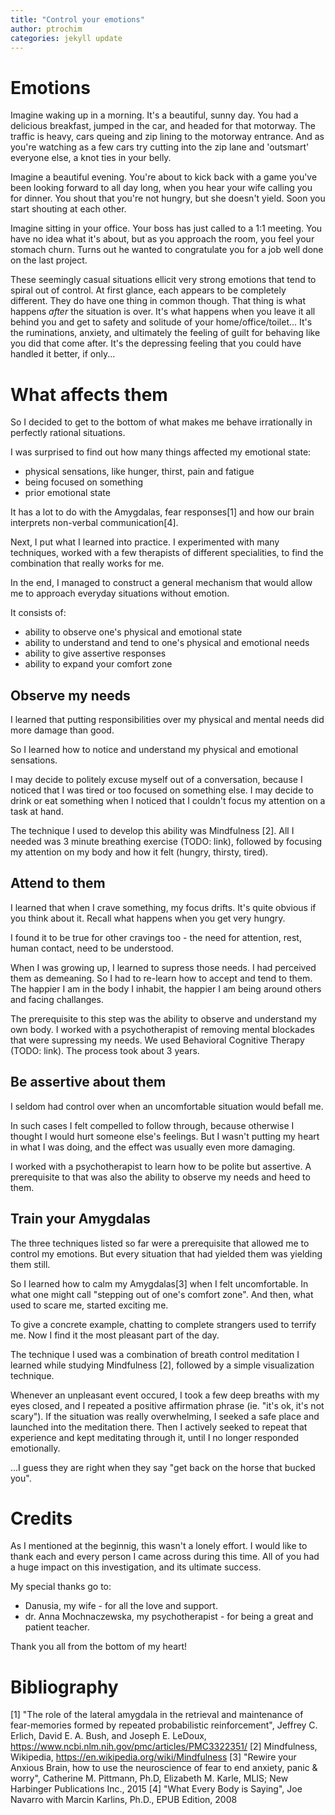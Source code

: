 ```yaml
---
title: "Control your emotions"
author: ptrochim
categories: jekyll update
---
```


# Emotions

Imagine waking up in a morning. It's a beautiful, sunny day. You had a delicious breakfast, jumped in the car, and headed for that motorway. 
The traffic is heavy, cars queing and zip lining to the motorway entrance. And as you're watching as a few cars try cutting into the zip lane and 'outsmart' everyone else, a knot ties in your belly.

Imagine a beautiful evening. You're about to kick back with a game you've been looking forward to all day long, when you hear your wife calling you for dinner. You shout that you're not hungry, but she doesn't yield. Soon you start shouting at each other.

Imagine sitting in your office. Your boss has just called to a 1:1 meeting. You have no idea what it's about, but as you approach the room, you feel your stomach churn. Turns out he wanted to congratulate you for a job well done on the last project.

These seemingly casual situations ellicit very strong emotions that tend to spiral out of control. At first glance, each appears to be completely different. They do have one thing in common though. That thing is what happens *after* the situation is over. It's what happens when you leave it all behind you and get to safety and solitude of your home/office/toilet...
It's the ruminations, anxiety, and ultimately the feeling of guilt for behaving like you did that come after. It's the depressing feeling that you could have handled it better, if only...

# What affects them

So I decided to get to the bottom of what makes me behave irrationally in perfectly rational situations.

I was surprised to find out how many things affected my emotional state:
* physical sensations, like hunger, thirst, pain and fatigue
* being focused on something
* prior emotional state

It has a lot to do with the Amygdalas, fear responses[1] and how our brain interprets non-verbal communication[4].

Next, I put what I learned into practice. I experimented with many techniques, worked with a few therapists of different specialities, to find the combination that really works for me.

In the end, I managed to construct a general mechanism that would allow me to approach everyday situations without emotion.

It consists of:
* ability to observe one's physical and emotional state
* ability to understand and tend to one's physical and emotional needs
* ability to give assertive responses
* ability to expand your comfort zone

## Observe my needs

I learned that putting responsibilities over my physical and mental needs did more damage than good.

So I learned how to notice and understand my physical and emotional sensations.

I may decide to politely excuse myself out of a conversation, because I noticed that I was tired or too focused on something else.
I may decide to drink or eat something when I noticed that I couldn't focus my attention on a task at hand.

The technique I used to develop this ability was Mindfulness [2].
All I needed was 3 minute breathing exercise (TODO: link), followed by focusing my attention on my body and how it felt (hungry, thirsty, tired).

## Attend to them

I learned that when I crave something, my focus drifts.
It's quite obvious if you think about it. Recall what happens when you get very hungry. 

I found it to be true for other cravings too - the need for attention, rest, human contact, need to be understood.

When I was growing up, I learned to supress those needs. I had perceived them as demeaning. 
So I had to re-learn how to accept and tend to them.
The happier I am in the body I inhabit, the happier I am being around others and facing challanges.

The prerequisite to this step was the ability to observe and understand my own body. I worked with a psychotherapist of removing mental blockades that were supressing my needs. 
We used Behavioral Cognitive Therapy (TODO: link). The process took about 3 years.

## Be assertive about them

I seldom had control over when an uncomfortable situation would befall me.

In such cases I felt compelled to follow through, because otherwise I thought I would hurt someone else's feelings. But I wasn't putting my heart in what I was doing, and the effect was usually even more damaging.

I worked with a psychotherapist to learn how to be polite but assertive.
A prerequisite to that was also the ability to observe my needs and heed to them.

## Train your Amygdalas

The three techniques listed so far were a prerequisite that allowed me to control my emotions.
But every situation that had yielded them was yielding them still.

So I learned how to calm my Amygdalas[3] when I felt uncomfortable. In what one might call "stepping out of one's comfort zone". And then, what used to scare me, started exciting me.

To give a concrete example, chatting to complete strangers used to terrify me. Now I find it the most pleasant part of the day.

The technique I used was a combination of breath control meditation I learned while studying Mindfulness [2], followed by a simple visualization technique.

Whenever an unpleasant event occured, I took a few deep breaths with my eyes closed, and I repeated a positive affirmation phrase (ie. "it's ok, it's not scary"). 
If the situation was really overwhelming, I seeked a safe place and launched into the meditation there. 
Then I actively seeked to repeat that experience and kept meditating through it, until I no longer responded emotionally.

...I guess they are right when they say "get back on the horse that bucked you".

# Credits

As I mentioned at the beginnig, this wasn't a lonely effort. 
I would like to thank each and every person I came across during this time. All of you had a huge impact on this investigation, and its ultimate success.

My special thanks go to:
- Danusia, my wife - for all the love and support.
- dr. Anna Mochnaczewska, my psychotherapist - for being a great and patient teacher.

Thank you all from the bottom of my heart!

# Bibliography

[1] "The role of the lateral amygdala in the retrieval and maintenance of fear-memories formed by repeated probabilistic reinforcement", Jeffrey C. Erlich, David E. A. Bush, and Joseph E. LeDoux, https://www.ncbi.nlm.nih.gov/pmc/articles/PMC3322351/
[2] Mindfulness, Wikipedia, https://en.wikipedia.org/wiki/Mindfulness
[3] "Rewire your Anxious Brain, how to use the neuroscience of fear to end anxiety, panic & worry", Catherine M. Pittmann, Ph.D, Elizabeth M. Karle, MLIS; New Harbinger Publications Inc., 2015
[4] "What Every Body is Saying", Joe Navarro with Marcin Karlins, Ph.D., EPUB Edition, 2008